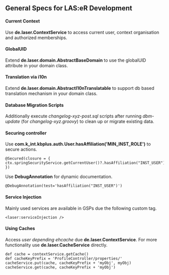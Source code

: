 
## General Specs for LAS:eR Development

#### Current Context

Use **de.laser.ContextService** to access current user, 
context organisation and authorized memberships.

#### GlobalUID

Extend **de.laser.domain.AbstractBaseDomain** to use the globalUID attribute 
in your domain class.

#### Translation via i10n

Extend **de.laser.domain.AbstractI10nTranslatable** to support
db based translation mechanism in your domain class.

#### Database Migration Scripts

Additionally execute *changelog-xyz-post.sql* scripts after
running *dbm-update* (for *changelog-xyz.groovy*) to clean up or migrate existing data.

#### Securing controller

Use **com.k_int.kbplus.auth.User.hasAffiliation('MIN_INST_ROLE')** to secure actions.

    @Secured(closure = { ctx.springSecurityService.getCurrentUser()?.hasAffiliation("INST_USER") })

Use **DebugAnnotation** for dynamic documentation.

    @DebugAnnotation(test='hasAffiliation("INST_USER")')
    
#### Service Injection

Mainly used services are available in GSPs due the following custom tag.

    <laser:serviceInjection />
    
#### Using Caches

Access *user depending ehcache* due **de.laser.ContextService**.
For more functionality use **de.laser.CacheService** directly.

    def cache = contextService.getCache()
    def cacheKeyPrefix = 'ProfileController/properties/'
    cacheService.put(cache, cacheKeyPrefix + 'myObj', myObj)
    cacheService.get(cache, cacheKeyPrefix + 'myObj')
    
